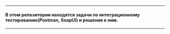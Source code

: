 ----------------------------------------
#### В этом репозитории находятся задачи по интеграционному тестированию(Postman, SoapUI) и решения к ним.
----------------------------------------